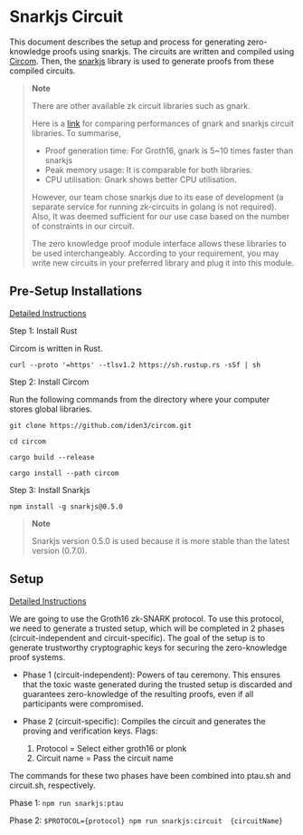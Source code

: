 # Snarkjs Circuit

This document describes the setup and process for generating zero-knowledge proofs using snarkjs. The circuits are written and compiled using [Circom](https://docs.circom.io/getting-started/installation/). Then, the [snarkjs](https://github.com/iden3/snarkjs) library is used to generate proofs from these compiled circuits.

> **Note**
>
> There are other available zk circuit libraries such as gnark.
>
> Here is a [link](https://blog.celer.network/2023/03/01/the-pantheon-of-zero-knowledge-proof-development-frameworks/) for comparing performances of gnark and snarkjs circuit libraries. To summarise,
>
> - Proof generation time: For Groth16, gnark is 5~10 times faster than snarkjs
> - Peak memory usage: It is comparable for both libraries.
> - CPU utilisation: Gnark shows better CPU utilisation.
>
> However, our team chose snarkjs due to its ease of development (a separate service for running zk-circuits in golang is not required). Also, It was deemed sufficient for our use case based on the number of constraints in our circuit.
>
> The zero knowledge proof module interface allows these libraries to be used interchangeably. According to your requirement, you may write new circuits in your preferred library and plug it into this module.

## Pre-Setup Installations

[Detailed Instructions](https://docs.circom.io/getting-started/installation/#installing-dependencies)

Step 1: Install Rust

Circom is written in Rust.

`curl --proto '=https' --tlsv1.2 https://sh.rustup.rs -sSf | sh`

Step 2: Install Circom

Run the following commands from the directory where your computer stores global libraries.

`git clone https://github.com/iden3/circom.git`

`cd circom`

`cargo build --release`

`cargo install --path circom`

Step 3: Install Snarkjs

`npm install -g snarkjs@0.5.0`

> **Note**
>
> Snarkjs version 0.5.0 is used because it is more stable than the latest version (0.7.0).

## Setup

[Detailed Instructions](https://github.com/iden3/snarkjs)

We are going to use the Groth16 zk-SNARK protocol. To use this protocol, we need to generate a trusted setup, which will be completed in 2 phases (circuit-independent and circuit-specific). The goal of the setup is to generate trustworthy cryptographic keys for securing the zero-knowledge proof systems.

- Phase 1 (circuit-independent): Powers of tau ceremony. This ensures that the toxic waste generated during the trusted setup is discarded and guarantees zero-knowledge of the resulting proofs, even if all participants were compromised.

- Phase 2 (circuit-specific): Compiles the circuit and generates the proving and verification keys.
  Flags:
  1.  Protocol = Select either groth16 or plonk
  2.  Circuit name = Pass the circuit name

The commands for these two phases have been combined into ptau.sh and circuit.sh, respectively.

Phase 1: `npm run snarkjs:ptau`

Phase 2: `$PROTOCOL={protocol} npm run snarkjs:circuit  {circuitName}`
